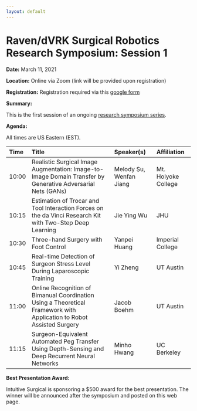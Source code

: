 ```yaml
---
layout: default
---
```


# Raven/dVRK Surgical Robotics Research Symposium: Session 1

**Date:**  March 11, 2021

**Location:** Online via Zoom (link will be provided upon registration)

**Registration:** Registration required via this [google form](https://docs.google.com/forms/d/e/1FAIpQLSenvKbAyixMzZewi7WOuCRFa_iODPqa5Dzs_XbN2Xm_gtXx4w/viewform?usp=sf_link)

**Summary:**

This is the first session of an ongoing [research symposium series](./crtk-2021-research-symposium.md).

**Agenda:**

All times are US Eastern (EST).

| Time  | Title        | Speaker(s)  | Affiliation|
|:------|:-------------|:------------|:--------------|
| 10:00 | Realistic Surgical Image Augmentation: Image-to-Image Domain Transfer by Generative Adversarial Nets (GANs) | Melody Su, Wenfan Jiang | Mt. Holyoke College |
| 10:15 | Estimation of Trocar and Tool Interaction Forces on the da Vinci Research Kit with Two-Step Deep Learning | Jie Ying Wu | JHU |
| 10:30 | Three-hand Surgery with Foot Control | Yanpei Huang | Imperial College |
| 10:45 | Real-time Detection of Surgeon Stress Level During Laparoscopic Training | Yi Zheng | UT Austin |
| 11:00 | Online Recognition of Bimanual Coordination Using a Theoretical Framework with Application to Robot Assisted Surgery | Jacob Boehm | UT Austin |
| 11:15 | Surgeon-Equivalent Automated Peg Transfer Using Depth-Sensing and Deep Recurrent Neural Networks | Minho Hwang | UC Berkeley |

**Best Presentation Award:**

Intuitive Surgical is sponsoring a $500 award for the best presentation. The winner will be announced after the symposium and posted on this web page.
